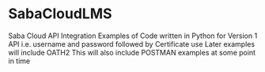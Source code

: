# SabaCloudLMS
Saba Cloud API Integration
Examples of Code written in Python for Version 1 API i.e. username and password followed by Certificate use
Later examples will include OATH2
This will also include POSTMAN examples at some point in time
